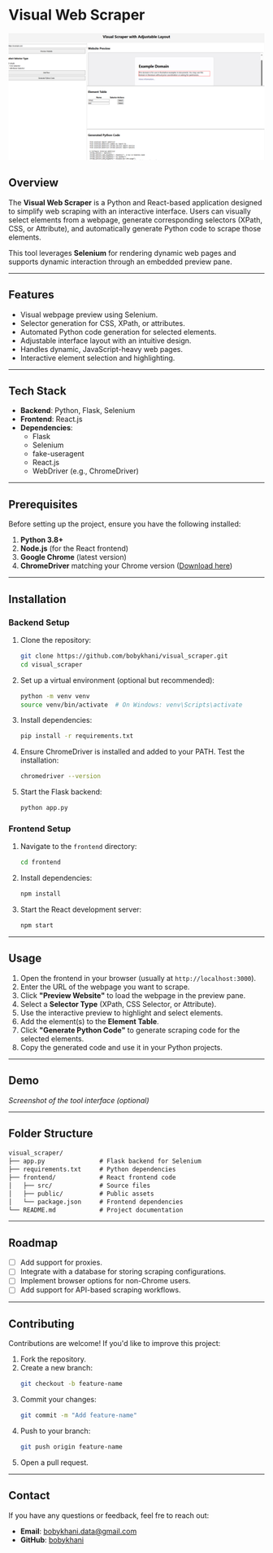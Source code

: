 
# Visual Web Scraper

![Alt Text](img/1.png)


## Overview
The **Visual Web Scraper** is a Python and React-based application designed to simplify web scraping with an interactive interface. Users can visually select elements from a webpage, generate corresponding selectors (XPath, CSS, or Attribute), and automatically generate Python code to scrape those elements.

This tool leverages **Selenium** for rendering dynamic web pages and supports dynamic interaction through an embedded preview pane.

---

## Features
- Visual webpage preview using Selenium.
- Selector generation for CSS, XPath, or attributes.
- Automated Python code generation for selected elements.
- Adjustable interface layout with an intuitive design.
- Handles dynamic, JavaScript-heavy web pages.
- Interactive element selection and highlighting.

---

## Tech Stack
- **Backend**: Python, Flask, Selenium
- **Frontend**: React.js
- **Dependencies**:
  - Flask
  - Selenium
  - fake-useragent
  - React.js
  - WebDriver (e.g., ChromeDriver)

---

## Prerequisites
Before setting up the project, ensure you have the following installed:
1. **Python 3.8+**
2. **Node.js** (for the React frontend)
3. **Google Chrome** (latest version)
4. **ChromeDriver** matching your Chrome version ([Download here](https://sites.google.com/chromium.org/driver/))

---

## Installation

### Backend Setup
1. Clone the repository:
   ```bash
   git clone https://github.com/bobykhani/visual_scraper.git
   cd visual_scraper
   ```

2. Set up a virtual environment (optional but recommended):
   ```bash
   python -m venv venv
   source venv/bin/activate  # On Windows: venv\Scripts\activate
   ```

3. Install dependencies:
   ```bash
   pip install -r requirements.txt
   ```

4. Ensure ChromeDriver is installed and added to your PATH. Test the installation:
   ```bash
   chromedriver --version
   ```

5. Start the Flask backend:
   ```bash
   python app.py
   ```

### Frontend Setup
1. Navigate to the `frontend` directory:
   ```bash
   cd frontend
   ```

2. Install dependencies:
   ```bash
   npm install
   ```

3. Start the React development server:
   ```bash
   npm start
   ```

---

## Usage
1. Open the frontend in your browser (usually at `http://localhost:3000`).
2. Enter the URL of the webpage you want to scrape.
3. Click **"Preview Website"** to load the webpage in the preview pane.
4. Select a **Selector Type** (XPath, CSS Selector, or Attribute).
5. Use the interactive preview to highlight and select elements.
6. Add the element(s) to the **Element Table**.
7. Click **"Generate Python Code"** to generate scraping code for the selected elements.
8. Copy the generated code and use it in your Python projects.

---

## Demo
*Screenshot of the tool interface (optional)*

---

## Folder Structure
```
visual_scraper/
├── app.py               # Flask backend for Selenium
├── requirements.txt     # Python dependencies
├── frontend/            # React frontend code
│   ├── src/             # Source files
│   ├── public/          # Public assets
│   └── package.json     # Frontend dependencies
└── README.md            # Project documentation
```

---

## Roadmap
- [ ] Add support for proxies.
- [ ] Integrate with a database for storing scraping configurations.
- [ ] Implement browser options for non-Chrome users.
- [ ] Add support for API-based scraping workflows.

---

## Contributing
Contributions are welcome! If you'd like to improve this project:
1. Fork the repository.
2. Create a new branch:
   ```bash
   git checkout -b feature-name
   ```
3. Commit your changes:
   ```bash
   git commit -m "Add feature-name"
   ```
4. Push to your branch:
   ```bash
   git push origin feature-name
   ```
5. Open a pull request.

---


## Contact
If you have any questions or feedback, feel fre to reach out:

- **Email**: bobykhani.data@gmail.com
- **GitHub**: [bobykhani](https://github.com/bobykhani)
